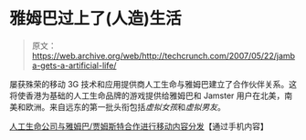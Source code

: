 # 雅姆巴过上了(人造)生活

> 原文：<https://web.archive.org/web/http://techcrunch.com/2007/05/22/jamba-gets-a-artificial-life/>

屡获殊荣的移动 3G 技术和应用提供商人工生命与雅姆巴建立了合作伙伴关系。这将使香港为基础的人工生命品牌的游戏提供给雅姆巴和 Jamster 用户在北美，南美和欧洲。来自远东的第一批头衔包括*虚拟女孩*和*虚拟男友*。

[人工生命公司与雅姆巴/贾姆斯特合作进行移动内容分发](https://web.archive.org/web/20160222004251/http://www.phonecontent.com/bm/news/1832.shtml)【通过手机内容】